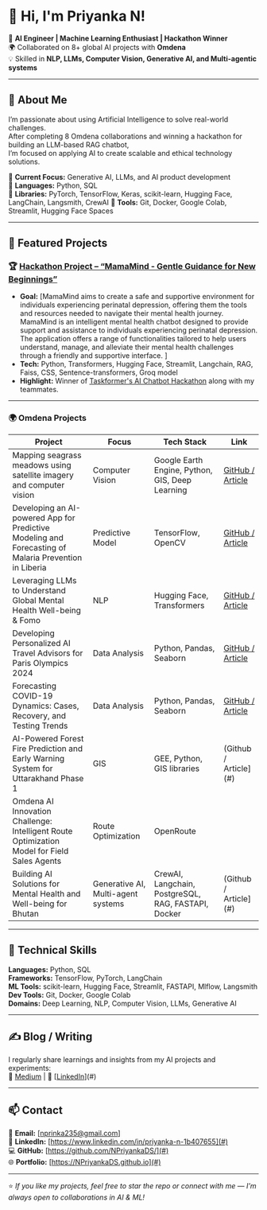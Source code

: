 # 👋 Hi, I'm Priyanka N!

🎯 **AI Engineer | Machine Learning Enthusiast | Hackathon Winner**  
🌍 Collaborated on 8+ global AI projects with **Omdena**  
💡 Skilled in **NLP, LLMs, Computer Vision, Generative AI, and Multi-agentic systems**

---

## 🚀 About Me

I’m passionate about using Artificial Intelligence to solve real-world challenges.  
After completing 8 Omdena collaborations and winning a hackathon for building an LLM-based RAG chatbot,  
I’m focused on applying AI to create scalable and ethical technology solutions.

🔹 **Current Focus:** Generative AI, LLMs, and AI product development  
🔹 **Languages:** Python, SQL  
🔹 **Libraries:** PyTorch, TensorFlow, Keras, scikit-learn, Hugging Face, LangChain, Langsmith, CrewAI
🔹 **Tools:** Git, Docker, Google Colab, Streamlit, Hugging Face Spaces  

---

## 🧩 Featured Projects

### 🏆 [Hackathon Project – “MamaMind - Gentle Guidance for New Beginnings”](#)
- **Goal:** [MamaMind aims to create a safe and supportive environment for individuals experiencing perinatal depression, offering them the tools and resources needed to navigate their mental health journey. MamaMind is an intelligent mental health chatbot designed to provide support and assistance to individuals experiencing perinatal depression. The application offers a range of functionalities tailored to help users understand, manage, and alleviate their mental health challenges through a friendly and supportive interface. ]  
- **Tech:** Python, Transformers, Hugging Face, Streamlit, Langchain, RAG, Faiss, CSS, Sentence-transformers, Groq model
- **Highlight:** Winner of [Taskformer's AI Chatbot Hackathon](https://devpost.com/software/hopebuddy) along with my teammates.

---

### 🌍 Omdena Projects
| Project | Focus | Tech Stack | Link |
|----------|--------|-------------|------|
| Mapping seagrass meadows using satellite imagery and computer vision |Computer Vision | Google Earth Engine, Python, GIS, Deep Learning| [GitHub / Article](#) |
| Developing an AI-powered App for Predictive Modeling and Forecasting of Malaria Prevention in Liberia | Predictive Model | TensorFlow, OpenCV | [GitHub / Article](#) |
| Leveraging LLMs to Understand Global Mental Health Well-being & Fomo | NLP | Hugging Face, Transformers | [GitHub / Article](#) |
| Developing Personalized AI Travel Advisors for Paris Olympics 2024 | Data Analysis | Python, Pandas, Seaborn | [GitHub / Article](#) |
| Forecasting COVID-19 Dynamics: Cases, Recovery, and Testing Trends | Data Analysis | Python, Pandas, Seaborn | [GitHub / Article](#) |
| AI-Powered Forest Fire Prediction and Early Warning System for Uttarakhand Phase 1 | GIS | GEE, Python, GIS libraries | (Github / Article](#) |
| Omdena AI Innovation Challenge: Intelligent Route Optimization Model for Field Sales Agents | Route Optimization | OpenRoute | 
| Building AI Solutions for Mental Health and Well-being for Bhutan | Generative AI, Multi-agent systems | CrewAI, Langchain, PostgreSQL, RAG, FASTAPI, Docker | (Github / Article](#)| 

---

## 🧠 Technical Skills

**Languages:** Python, SQL  
**Frameworks:** TensorFlow, PyTorch, LangChain  
**ML Tools:** scikit-learn, Hugging Face, Streamlit, FASTAPI, Mlflow, Langsmith
**Dev Tools:** Git, Docker, Google Colab  
**Domains:** Deep Learning, NLP, Computer Vision, LLMs, Generative AI

---

## ✍️ Blog / Writing

I regularly share learnings and insights from my AI projects and experiments:  
📝 [Medium](#) | 💼 [[LinkedIn](https://github.com/NPriyankaDS/)](#)

---

## 📫 Contact

📧 **Email:** [nprinka235@gmail.com]  
💼 **LinkedIn:** [https://www.linkedin.com/in/priyanka-n-1b407655](#)  
💻 **GitHub:** [https://github.com/NPriyankaDS/](#)  
🌐 **Portfolio:** [https://NPriyankaDS.github.io](#)

---

⭐️ *If you like my projects, feel free to star the repo or connect with me — I’m always open to collaborations in AI & ML!*
